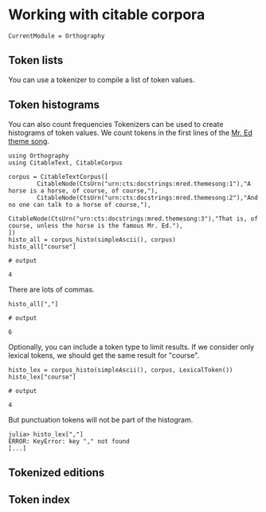 # Working with citable corpora

```@meta
CurrentModule = Orthography
```


## Token lists


You can use a tokenizer to compile a list of token values.


## Token histograms

You can also count frequencies 
Tokenizers can be used to create histograms of token values. We count tokens in the first lines of the [Mr. Ed theme song](http://www.lyricsondemand.com/tvthemes/mredlyrics.html).

```jldoctest histo
using Orthography
using CitableText, CitableCorpus

corpus = CitableTextCorpus([
        CitableNode(CtsUrn("urn:cts:docstrings:mred.themesong:1"),"A horse is a horse, of course, of course,"),
        CitableNode(CtsUrn("urn:cts:docstrings:mred.themesong:2"),"And no one can talk to a horse of course,"),
        CitableNode(CtsUrn("urn:cts:docstrings:mred.themesong:3"),"That is, of course, unless the horse is the famous Mr. Ed."),
])
histo_all = corpus_histo(simpleAscii(), corpus)
histo_all["course"]

# output

4
```

There are lots of commas.

```jldoctest histo
histo_all[","]

# output

6
```

Optionally, you can include a token type to limit results.  If we consider only lexical tokens, we should get the same result for "course".

```jldoctest histo
histo_lex = corpus_histo(simpleAscii(), corpus, LexicalToken())
histo_lex["course"]

# output

4
```

But punctuation tokens will not be part of the histogram.

```jldoctest histo
julia> histo_lex[","]
ERROR: KeyError: key "," not found
[...]
```

## Tokenized editions

## Token index